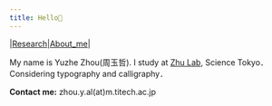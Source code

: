 ```yaml
---
title: Hello👋
---
```

|[Research](https://cooh2.github.io/Quartz/Research)|[About_me](https://cooh2.github.io/Quartz/About_me)|

My name is Yuzhe Zhou(周玉哲).  I study at [Zhu Lab](https://lab.zhuxinru.com/), Science Tokyo．  Considering typography and calligraphy．  

**Contact me:** zhou.y.al(at)m.titech.ac.jp